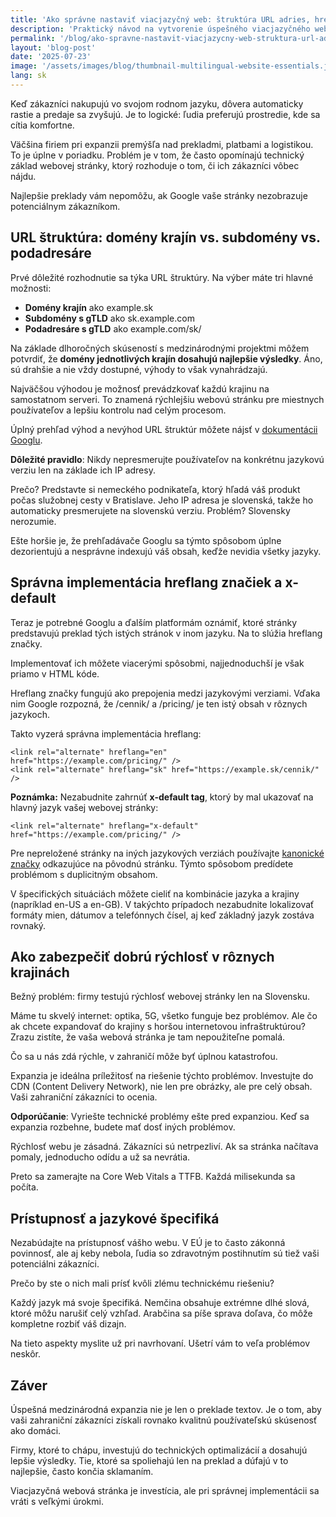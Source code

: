 ```yaml
---
title: 'Ako správne nastaviť viacjazyčný web: štruktúra URL adries, hreflang a dostatočný výkon'
description: 'Praktický návod na vytvorenie úspešného viacjazyčného webu. Ako zvoliť správnu štruktúru URL, implementovať hreflang značky a zabezpečiť rýchle načítanie vo všetkých krajinách.'
permalink: '/blog/ako-spravne-nastavit-viacjazycny-web-struktura-url-adries-hreflang-a-dostatocny-vykon/'
layout: 'blog-post'
date: '2025-07-23'
image: '/assets/images/blog/thumbnail-multilingual-website-essentials.jpg'
lang: sk
---
```


Keď zákazníci nakupujú vo svojom rodnom jazyku, dôvera automaticky rastie a predaje sa zvyšujú. Je to logické: ľudia preferujú prostredie, kde sa cítia komfortne.

Väčšina firiem pri expanzii premýšľa nad prekladmi, platbami a logistikou. To je úplne v poriadku. Problém je v tom, že často opomínajú technický základ webovej stránky, ktorý rozhoduje o tom, či ich zákazníci vôbec nájdu.

Najlepšie preklady vám nepomôžu, ak Google vaše stránky nezobrazuje potenciálnym zákazníkom.

## URL štruktúra: domény krajín vs. subdomény vs. podadresáre

Prvé dôležité rozhodnutie sa týka URL štruktúry. Na výber máte tri hlavné možnosti:

- **Domény krajín** ako example.sk
- **Subdomény s gTLD** ako sk.example.com
- **Podadresáre s gTLD** ako example.com/sk/

Na základe dlhoročných skúseností s medzinárodnými projektmi môžem potvrdiť, že **domény jednotlivých krajín dosahujú najlepšie výsledky**. Áno, sú drahšie a nie vždy dostupné, výhody to však vynahrádzajú.

Najväčšou výhodou je možnosť prevádzkovať každú krajinu na samostatnom serveri. To znamená rýchlejšiu webovú stránku pre miestnych používateľov a lepšiu kontrolu nad celým procesom.

Úplný prehľad výhod a nevýhod URL štruktúr môžete nájsť v [dokumentácii Googlu](https://developers.google.com/search/docs/specialty/international/managing-multi-regional-sites#locale-specific-urls).

**Dôležité pravidlo**: Nikdy nepresmerujte používateľov na konkrétnu jazykovú verziu len na základe ich IP adresy.

Prečo? Predstavte si nemeckého podnikateľa, ktorý hľadá váš produkt počas služobnej cesty v Bratislave. Jeho IP adresa je slovenská, takže ho automaticky presmerujete na slovenskú verziu. Problém? Slovensky nerozumie.

Ešte horšie je, že prehľadávače Googlu sa týmto spôsobom úplne dezorientujú a nesprávne indexujú váš obsah, keďže nevidia všetky jazyky.

## Správna implementácia hreflang značiek a x-default

Teraz je potrebné Googlu a ďalším platformám oznámiť, ktoré stránky predstavujú preklad tých istých stránok v inom jazyku. Na to slúžia hreflang značky.

Implementovať ich môžete viacerými spôsobmi, najjednoduchší je však priamo v HTML kóde.

Hreflang značky fungujú ako prepojenia medzi jazykovými verziami. Vďaka nim Google rozpozná, že /cennik/ a /pricing/ je ten istý obsah v rôznych jazykoch.

Takto vyzerá správna implementácia hreflang:

```
<link rel="alternate" hreflang="en" href="https://example.com/pricing/" />
<link rel="alternate" hreflang="sk" href="https://example.sk/cennik/" />
```

**Poznámka:** Nezabudnite zahrnúť **x-default tag**, ktorý by mal ukazovať na hlavný jazyk vašej webovej stránky:

```
<link rel="alternate" hreflang="x-default" href="https://example.com/pricing/" />
```

Pre nepreložené stránky na iných jazykových verziách používajte [kanonické značky](https://developers.google.com/search/docs/crawling-indexing/canonicalization) odkazujúce na pôvodnú stránku. Týmto spôsobom predídete problémom s duplicitným obsahom.

V špecifických situáciách môžete cieliť na kombinácie jazyka a krajiny (napríklad en-US a en-GB). V takýchto prípadoch nezabudnite lokalizovať formáty mien, dátumov a telefónnych čísel, aj keď základný jazyk zostáva rovnaký.

## Ako zabezpečiť dobrú rýchlosť v rôznych krajinách

Bežný problém: firmy testujú rýchlosť webovej stránky len na Slovensku.

Máme tu skvelý internet: optika, 5G, všetko funguje bez problémov. Ale čo ak chcete expandovať do krajiny s horšou internetovou infraštruktúrou? Zrazu zistíte, že vaša webová stránka je tam nepoužiteľne pomalá.

Čo sa u nás zdá rýchle, v zahraničí môže byť úplnou katastrofou.

Expanzia je ideálna príležitosť na riešenie týchto problémov. Investujte do CDN (Content Delivery Network), nie len pre obrázky, ale pre celý obsah. Vaši zahraniční zákazníci to ocenia.

**Odporúčanie**: Vyriešte technické problémy ešte pred expanziou. Keď sa expanzia rozbehne, budete mať dosť iných problémov.

Rýchlosť webu je zásadná. Zákazníci sú netrpezliví. Ak sa stránka načítava pomaly, jednoducho odídu a už sa nevrátia.

Preto sa zamerajte na Core Web Vitals a TTFB. Každá milisekunda sa počíta.

## Prístupnosť a jazykové špecifiká

Nezabúdajte na prístupnosť vášho webu. V EÚ je to často zákonná povinnosť, ale aj keby nebola, ľudia so zdravotným postihnutím sú tiež vaši potenciálni zákazníci.

Prečo by ste o nich mali prísť kvôli zlému technickému riešeniu?

Každý jazyk má svoje špecifiká. Nemčina obsahuje extrémne dlhé slová, ktoré môžu narušiť celý vzhľad. Arabčina sa píše sprava doľava, čo môže kompletne rozbiť váš dizajn.

Na tieto aspekty myslite už pri navrhovaní. Ušetrí vám to veľa problémov neskôr.

## Záver

Úspešná medzinárodná expanzia nie je len o preklade textov. Je o tom, aby vaši zahraniční zákazníci získali rovnako kvalitnú používateľskú skúsenosť ako domáci.

Firmy, ktoré to chápu, investujú do technických optimalizácií a dosahujú lepšie výsledky. Tie, ktoré sa spoliehajú len na preklad a dúfajú v to najlepšie, často končia sklamaním.

Viacjazyčná webová stránka je investícia, ale pri správnej implementácii sa vráti s veľkými úrokmi.